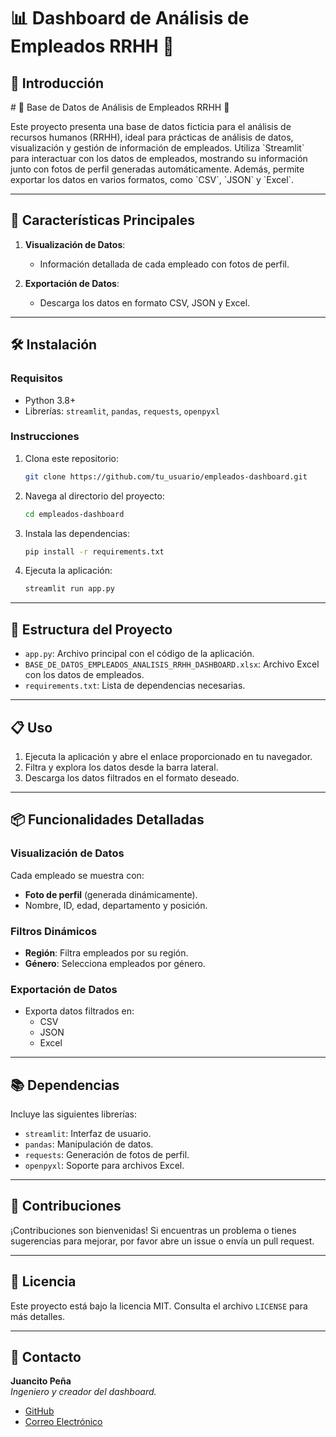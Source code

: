 # 📊 Dashboard de Análisis de Empleados RRHH 👥

## 🌟 Introducción

\# 🌟 Base de Datos de Análisis de Empleados RRHH 👥



Este proyecto presenta una base de datos ficticia para el análisis de recursos humanos (RRHH), ideal para prácticas de análisis de datos, visualización y gestión de información de empleados. Utiliza \`Streamlit\` para interactuar con los datos de empleados, mostrando su información junto con fotos de perfil generadas automáticamente. Además, permite exportar los datos en varios formatos, como \`CSV\`, \`JSON\` y \`Excel\`.



---

## 🚀 Características Principales

1. **Visualización de Datos**:

   - Información detallada de cada empleado con fotos de perfil.

2. **Exportación de Datos**:

   - Descarga los datos en formato CSV, JSON y Excel.

---

## 🛠 Instalación

### Requisitos

- Python 3.8+
- Librerías: `streamlit`, `pandas`, `requests`, `openpyxl`

### Instrucciones

1. Clona este repositorio:

   ```bash
   git clone https://github.com/tu_usuario/empleados-dashboard.git
   ```

2. Navega al directorio del proyecto:

   ```bash
   cd empleados-dashboard
   ```

3. Instala las dependencias:

   ```bash
   pip install -r requirements.txt
   ```

4. Ejecuta la aplicación:

   ```bash
   streamlit run app.py
   ```

---

## 📄 Estructura del Proyecto

- `app.py`: Archivo principal con el código de la aplicación.
- `BASE_DE_DATOS_EMPLEADOS_ANALISIS_RRHH_DASHBOARD.xlsx`: Archivo Excel con los datos de empleados.
- `requirements.txt`: Lista de dependencias necesarias.

---

## 📋 Uso

1. Ejecuta la aplicación y abre el enlace proporcionado en tu navegador.
2. Filtra y explora los datos desde la barra lateral.
3. Descarga los datos filtrados en el formato deseado.

---

## 📦 Funcionalidades Detalladas

### Visualización de Datos

Cada empleado se muestra con:

- **Foto de perfil** (generada dinámicamente).
- Nombre, ID, edad, departamento y posición.

### Filtros Dinámicos

- **Región**: Filtra empleados por su región.
- **Género**: Selecciona empleados por género.

### Exportación de Datos

- Exporta datos filtrados en:
  - CSV
  - JSON
  - Excel

---

## 📚 Dependencias

Incluye las siguientes librerías:

- `streamlit`: Interfaz de usuario.
- `pandas`: Manipulación de datos.
- `requests`: Generación de fotos de perfil.
- `openpyxl`: Soporte para archivos Excel.

---

## 🤝 Contribuciones

¡Contribuciones son bienvenidas! Si encuentras un problema o tienes sugerencias para mejorar, por favor abre un issue o envía un pull request.

---

## 📝 Licencia

Este proyecto está bajo la licencia MIT. Consulta el archivo `LICENSE` para más detalles.

---

## 📧 Contacto

**Juancito Peña**\
*Ingeniero y creador del dashboard.*

- [GitHub](https://github.com/JUANCITOPENA)
- [Correo Electrónico](mailto\:juancito.pena@example.com)

